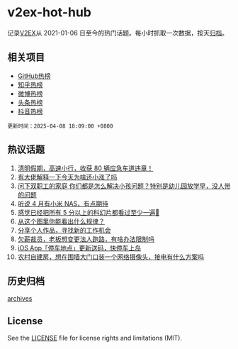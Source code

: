 # v2ex-hot-hub

 记录[V2EX](https://www.v2ex.com/)从 2021-01-06 日至今的热门话题。每小时抓取一次数据，按天[归档](archives)。
 
 ## 相关项目

- [GitHub热榜](https://github.com/it985/github-hot-hub)
- [知乎热榜](https://github.com/it985/zhihu-hot-hub)
- [微博热榜](https://github.com/it985/weibo-hot-hub)
- [头条热榜](https://github.com/it985/toutiao-hot-hub)
- [抖音热榜](https://github.com/it985/douyin-hot-hub)


 `更新时间：2025-04-08 18:09:00 +0800`

## 热议话题

1. [清明假期，高速小行，收获 80 辆应急车道违章！](https://www.v2ex.com/t/1123821)
1. [有大佬解释一下今天为啥还小涨了吗](https://www.v2ex.com/t/1123867)
1. [问下双职工的家庭 你们都是怎么解决小孩问题？特别是幼儿园放学早，没人带的问题](https://www.v2ex.com/t/1123957)
1. [听说 4 月有小米 NAS，有点期待](https://www.v2ex.com/t/1123853)
1. [感觉已经把所有 5 分以上的科幻片都看过至少一遍🤣](https://www.v2ex.com/t/1123806)
1. [从这个图里你能看出什么规律？](https://www.v2ex.com/t/1123869)
1. [分享个人作品，寻找新的工作机会](https://www.v2ex.com/t/1123850)
1. [欠薪裁员，老板想变更法人跑路，有啥办法限制吗](https://www.v2ex.com/t/1123886)
1. [iOS App「停车地点」更新送码，快停车上岛](https://www.v2ex.com/t/1123854)
1. [农村自建房，想在围墙大门口装一个网络摄像头，接电有什么方案吗](https://www.v2ex.com/t/1123903)

## 历史归档

[archives](archives)

## License

See the [LICENSE](LICENSE) file for license rights and limitations (MIT).
